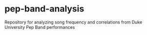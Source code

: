 # pep-band-analysis
Repository for analyzing song frequency and correlations from Duke University Pep Band performances
